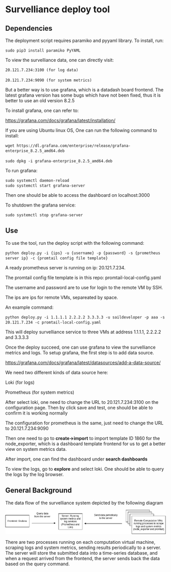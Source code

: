 # Survelliance deploy tool

## Dependencies
The deployment script requires paramiko and pyyaml library. To install, run:

```
sudo pip3 install paramiko PyYAML
```

To view the survelliance data, one can directly visit:

```
20.121.7.234:3100 (for log data)

20.121.7.234:9090 (for system metrics)
```

But a better way is to use grafana, which is a datadash board frontend.
The latest grafana version has some bugs which have not been fixed, thus it is better to use an old version 8.2.5

To install grafana, one can refer to:

https://grafana.com/docs/grafana/latest/installation/

If you are using Ubuntu linux OS, One can run the following command to install:

```
wget https://dl.grafana.com/enterprise/release/grafana-enterprise_8.2.5_amd64.deb

sudo dpkg -i grafana-enterprise_8.2.5_amd64.deb
```

To run grafana:
```
sudo systemctl daemon-reload
sudo systemctl start grafana-server
```
Then one should be able to access the dashboard on localhost:3000

To shutdown the grafana service:
```
sudo systemctl stop grafana-server
```

## Use
To use the tool, run the deploy script with the following command:
```
python deploy.py -i {ips} -u {username} -p {password} -s {prometheus server ip} -c {promtail config file template}
```
A ready prometheus server is running on ip: 20.121.7.234.

The promtail config file template is in this repo: promtail-local-config.yaml

The username and password are to use for login to the remote VM by SSH.

The ips are ips for remote VMs, separeated by space.

An example command:
```
python deploy.py -i 1.1.1.1 2.2.2.2 3.3.3.3 -u saildeveloper -p aaa -s 20.121.7.234 -c promtail-local-config.yaml
```
This will deploy survelliance service to three VMs at address 1.1.1.1, 2.2.2.2 and 3.3.3.3

Once the deploy succeed, one can use grafana to view the survelliance metrics and logs. To setup grafana, the first step is to add data source.

https://grafana.com/docs/grafana/latest/datasources/add-a-data-source/

We need two different kinds of data source here:

Loki (for logs)

Prometheus (for system metrics)

After select loki, one need to change the URL to 20.121.7.234:3100 on the configuration page. Then by click save and test, one should be able to confirm it is working normally

The configuration for prometheus is the same, just need to change the URL to 20.121.7.234:9090

Then one need to go to **create->import** to import template ID 1860 for the node_exporter, which is a dashboard template frontend for us to get a better view on system metrics data.

After import, one can find the dashboard under **search dashboards**

To view the logs, go to **explore** and select loki. One should be able to query the logs by the log browser.

## General Background
The data flow of the survelliance system depicted by the following diagram

![Data flow diagram](./figs/diagram.png)

There are two processes running on each computation virtual machine, scraping logs and system metrics, sending results periodically to a server. The server will store the submitted data into a time-series database, and when a request arrived from the frontend, the server sends back the data based on the query command.
